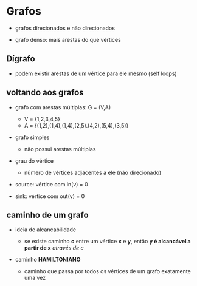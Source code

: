 # Grafos
- grafos direcionados e não direcionados

- grafo denso: mais arestas do que vértices

## Dígrafo
- podem existir arestas de um vértice para ele mesmo (self loops)


## voltando aos grafos
- grafo com arestas múltiplas: G = (V,A)
    - V = {1,2,3,4,5}
    - A = {(1,2),(1,4),(1,4),(2,5).(4,2),(5,4),(3,5)}

- grafo simples
    - não possui arestas múltiplas

- grau do vértice
    - número de vértices adjacentes a ele (não direcionado)

- source: vértice com in(v) = 0
- sink: vértice com out(v) = 0

## caminho de um grafo
- ideia de alcancabilidade
    - se existe caminho **c** entre um vértice **x** e **y**, então **y é alcancável a partir de x** *através de c*

- caminho **HAMILTONIANO**
    - caminho que passa por todos os vértices de um grafo exatamente uma vez




